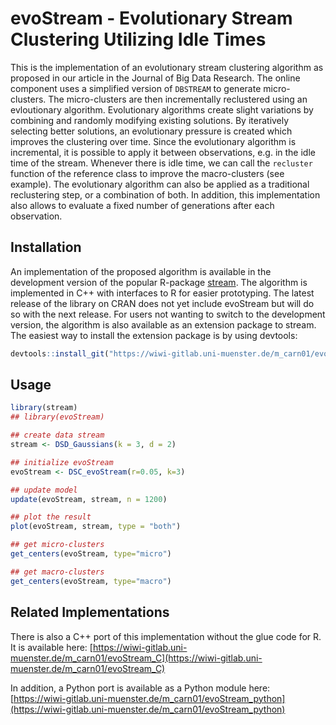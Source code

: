 # evoStream - Evolutionary Stream Clustering Utilizing Idle Times

This is the implementation of an evolutionary stream clustering algorithm as proposed in our article in the Journal of Big Data Research.
The online component uses a simplified version of `DBSTREAM` to generate micro-clusters.
The micro-clusters are then incrementally reclustered using an evloutionary algorithm.
Evolutionary algorithms create slight variations by combining and randomly modifying existing solutions.
By iteratively selecting better solutions, an evolutionary pressure is created which improves the clustering over time.
Since the evolutionary algorithm is incremental, it is possible to apply it between observations, e.g. in the idle time of the stream.
Whenever there is idle time, we can call the `recluster` function of the reference class to improve the macro-clusters (see example).
The evolutionary algorithm can also be applied as a traditional reclustering step, or a combination of both.
In addition, this implementation also allows to evaluate a fixed number of generations after each observation.

## Installation

An implementation of the proposed algorithm is available in the development version of the popular R-package [stream](https://github.com/mhahsler/stream).
The algorithm is implemented in C++ with interfaces to R for easier prototyping.
The latest release of the library on CRAN does not yet include evoStream but will do so with the next release. 
For users not wanting to switch to the development version, the algorithm is also available as an extension package to stream.
The easiest way to install the extension package is by using devtools:

```R
devtools::install_git("https://wiwi-gitlab.uni-muenster.de/m_carn01/evoStream")
```


## Usage

```R
library(stream)
## library(evoStream)

## create data stream
stream <- DSD_Gaussians(k = 3, d = 2)

## initialize evoStream
evoStream <- DSC_evoStream(r=0.05, k=3)

## update model
update(evoStream, stream, n = 1200)

## plot the result
plot(evoStream, stream, type = "both")

## get micro-clusters
get_centers(evoStream, type="micro")

## get macro-clusters
get_centers(evoStream, type="macro")
```


## Related Implementations

There is also a C++ port of this implementation without the glue code for R. It is available here: [https://wiwi-gitlab.uni-muenster.de/m_carn01/evoStream_C](https://wiwi-gitlab.uni-muenster.de/m_carn01/evoStream_C)

In addition, a Python port is available as a Python module here: [https://wiwi-gitlab.uni-muenster.de/m_carn01/evoStream_python](https://wiwi-gitlab.uni-muenster.de/m_carn01/evoStream_python)
